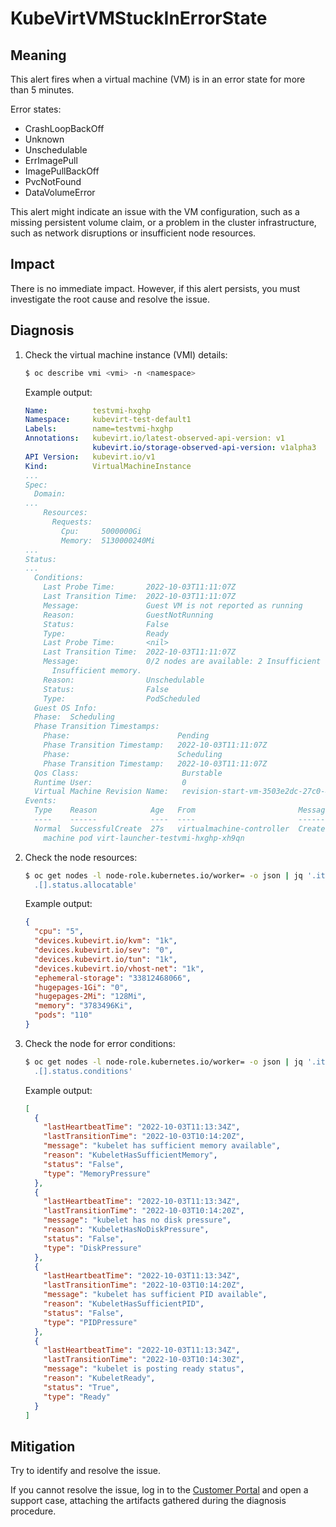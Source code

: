 # KubeVirtVMStuckInErrorState
<!-- Edited by apinnick, Nov 2022 -->

## Meaning

This alert fires when a virtual machine (VM) is in an error state for more than
5 minutes.

Error states:

- CrashLoopBackOff
- Unknown
- Unschedulable
- ErrImagePull
- ImagePullBackOff
- PvcNotFound
- DataVolumeError

This alert might indicate an issue with the VM configuration, such as a missing
persistent volume claim, or a problem in the cluster infrastructure, such as
network disruptions or insufficient node resources.

## Impact

There is no immediate impact. However, if this alert persists, you must
investigate the root cause and resolve the issue.

## Diagnosis

1. Check the virtual machine instance (VMI) details:

   ```bash
   $ oc describe vmi <vmi> -n <namespace>
   ```

   Example output:

   ```yaml
   Name:          testvmi-hxghp
   Namespace:     kubevirt-test-default1
   Labels:        name=testvmi-hxghp
   Annotations:   kubevirt.io/latest-observed-api-version: v1
                  kubevirt.io/storage-observed-api-version: v1alpha3
   API Version:   kubevirt.io/v1
   Kind:          VirtualMachineInstance
   ...
   Spec:
     Domain:
   ...
       Resources:
         Requests:
           Cpu:     5000000Gi
           Memory:  5130000240Mi
   ...
   Status:
   ...
     Conditions:
       Last Probe Time:       2022-10-03T11:11:07Z
       Last Transition Time:  2022-10-03T11:11:07Z
       Message:               Guest VM is not reported as running
       Reason:                GuestNotRunning
       Status:                False
       Type:                  Ready
       Last Probe Time:       <nil>
       Last Transition Time:  2022-10-03T11:11:07Z
       Message:               0/2 nodes are available: 2 Insufficient cpu, 2
         Insufficient memory.
       Reason:                Unschedulable
       Status:                False
       Type:                  PodScheduled
     Guest OS Info:
     Phase:  Scheduling
     Phase Transition Timestamps:
       Phase:                        Pending
       Phase Transition Timestamp:   2022-10-03T11:11:07Z
       Phase:                        Scheduling
       Phase Transition Timestamp:   2022-10-03T11:11:07Z
     Qos Class:                       Burstable
     Runtime User:                    0
     Virtual Machine Revision Name:   revision-start-vm-3503e2dc-27c0-46ef-9167-7ae2e7d93e6e-1
   Events:
     Type    Reason            Age   From                       Message
     ----    ------            ----  ----                       -------
     Normal  SuccessfulCreate  27s   virtualmachine-controller  Created virtual
       machine pod virt-launcher-testvmi-hxghp-xh9qn
   ```

2. Check the node resources:

   ```bash
   $ oc get nodes -l node-role.kubernetes.io/worker= -o json | jq '.items | \
     .[].status.allocatable'
   ```

   Example output:

   ```json
   {
     "cpu": "5",
     "devices.kubevirt.io/kvm": "1k",
     "devices.kubevirt.io/sev": "0",
     "devices.kubevirt.io/tun": "1k",
     "devices.kubevirt.io/vhost-net": "1k",
     "ephemeral-storage": "33812468066",
     "hugepages-1Gi": "0",
     "hugepages-2Mi": "128Mi",
     "memory": "3783496Ki",
     "pods": "110"
   }
   ```

3. Check the node for error conditions:

   ```bash
   $ oc get nodes -l node-role.kubernetes.io/worker= -o json | jq '.items | \
     .[].status.conditions'
   ```

   Example output:

   ```json
   [
     {
       "lastHeartbeatTime": "2022-10-03T11:13:34Z",
       "lastTransitionTime": "2022-10-03T10:14:20Z",
       "message": "kubelet has sufficient memory available",
       "reason": "KubeletHasSufficientMemory",
       "status": "False",
       "type": "MemoryPressure"
     },
     {
       "lastHeartbeatTime": "2022-10-03T11:13:34Z",
       "lastTransitionTime": "2022-10-03T10:14:20Z",
       "message": "kubelet has no disk pressure",
       "reason": "KubeletHasNoDiskPressure",
       "status": "False",
       "type": "DiskPressure"
     },
     {
       "lastHeartbeatTime": "2022-10-03T11:13:34Z",
       "lastTransitionTime": "2022-10-03T10:14:20Z",
       "message": "kubelet has sufficient PID available",
       "reason": "KubeletHasSufficientPID",
       "status": "False",
       "type": "PIDPressure"
     },
     {
       "lastHeartbeatTime": "2022-10-03T11:13:34Z",
       "lastTransitionTime": "2022-10-03T10:14:30Z",
       "message": "kubelet is posting ready status",
       "reason": "KubeletReady",
       "status": "True",
       "type": "Ready"
     }
   ]
   ```

## Mitigation

Try to identify and resolve the issue.

If you cannot resolve the issue, log in to the
[Customer Portal](https://access.redhat.com) and open a support case,
attaching the artifacts gathered during the diagnosis procedure.
